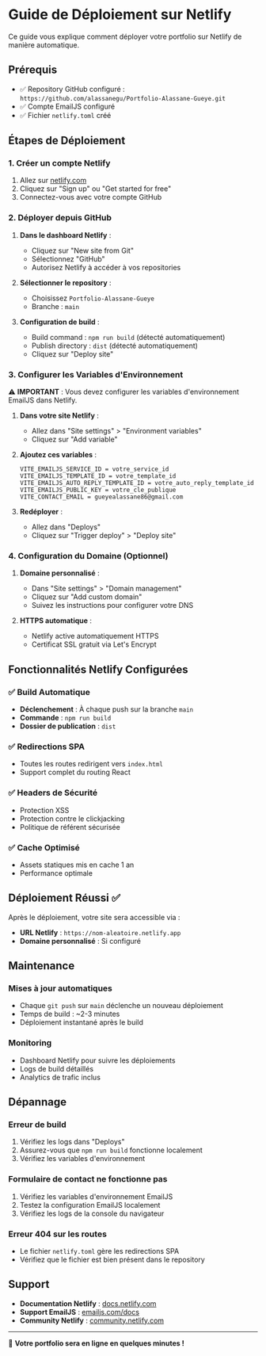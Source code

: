 # Guide de Déploiement sur Netlify

Ce guide vous explique comment déployer votre portfolio sur Netlify de manière automatique.

## Prérequis

- ✅ Repository GitHub configuré : `https://github.com/alassanegu/Portfolio-Alassane-Gueye.git`
- ✅ Compte EmailJS configuré
- ✅ Fichier `netlify.toml` créé

## Étapes de Déploiement

### 1. Créer un compte Netlify

1. Allez sur [netlify.com](https://netlify.com)
2. Cliquez sur "Sign up" ou "Get started for free"
3. Connectez-vous avec votre compte GitHub

### 2. Déployer depuis GitHub

1. **Dans le dashboard Netlify** :
   - Cliquez sur "New site from Git"
   - Sélectionnez "GitHub"
   - Autorisez Netlify à accéder à vos repositories

2. **Sélectionner le repository** :
   - Choisissez `Portfolio-Alassane-Gueye`
   - Branche : `main`

3. **Configuration de build** :
   - Build command : `npm run build` (détecté automatiquement)
   - Publish directory : `dist` (détecté automatiquement)
   - Cliquez sur "Deploy site"

### 3. Configurer les Variables d'Environnement

⚠️ **IMPORTANT** : Vous devez configurer les variables d'environnement EmailJS dans Netlify.

1. **Dans votre site Netlify** :
   - Allez dans "Site settings" > "Environment variables"
   - Cliquez sur "Add variable"

2. **Ajoutez ces variables** :
   ```
   VITE_EMAILJS_SERVICE_ID = votre_service_id
   VITE_EMAILJS_TEMPLATE_ID = votre_template_id
   VITE_EMAILJS_AUTO_REPLY_TEMPLATE_ID = votre_auto_reply_template_id
   VITE_EMAILJS_PUBLIC_KEY = votre_cle_publique
   VITE_CONTACT_EMAIL = gueyealassane86@gmail.com
   ```

3. **Redéployer** :
   - Allez dans "Deploys"
   - Cliquez sur "Trigger deploy" > "Deploy site"

### 4. Configuration du Domaine (Optionnel)

1. **Domaine personnalisé** :
   - Dans "Site settings" > "Domain management"
   - Cliquez sur "Add custom domain"
   - Suivez les instructions pour configurer votre DNS

2. **HTTPS automatique** :
   - Netlify active automatiquement HTTPS
   - Certificat SSL gratuit via Let's Encrypt

## Fonctionnalités Netlify Configurées

### ✅ Build Automatique
- **Déclenchement** : À chaque push sur la branche `main`
- **Commande** : `npm run build`
- **Dossier de publication** : `dist`

### ✅ Redirections SPA
- Toutes les routes redirigent vers `index.html`
- Support complet du routing React

### ✅ Headers de Sécurité
- Protection XSS
- Protection contre le clickjacking
- Politique de référent sécurisée

### ✅ Cache Optimisé
- Assets statiques mis en cache 1 an
- Performance optimale

## Déploiement Réussi ✅

Après le déploiement, votre site sera accessible via :
- **URL Netlify** : `https://nom-aleatoire.netlify.app`
- **Domaine personnalisé** : Si configuré

## Maintenance

### Mises à jour automatiques
- Chaque `git push` sur `main` déclenche un nouveau déploiement
- Temps de build : ~2-3 minutes
- Déploiement instantané après le build

### Monitoring
- Dashboard Netlify pour suivre les déploiements
- Logs de build détaillés
- Analytics de trafic inclus

## Dépannage

### Erreur de build
1. Vérifiez les logs dans "Deploys"
2. Assurez-vous que `npm run build` fonctionne localement
3. Vérifiez les variables d'environnement

### Formulaire de contact ne fonctionne pas
1. Vérifiez les variables d'environnement EmailJS
2. Testez la configuration EmailJS localement
3. Vérifiez les logs de la console du navigateur

### Erreur 404 sur les routes
- Le fichier `netlify.toml` gère les redirections SPA
- Vérifiez que le fichier est bien présent dans le repository

## Support

- **Documentation Netlify** : [docs.netlify.com](https://docs.netlify.com)
- **Support EmailJS** : [emailjs.com/docs](https://www.emailjs.com/docs/)
- **Community Netlify** : [community.netlify.com](https://community.netlify.com)

---

🚀 **Votre portfolio sera en ligne en quelques minutes !**